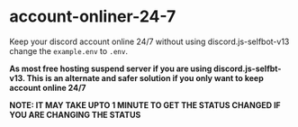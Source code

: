 # account-onliner-24-7
Keep your discord account online 24/7 without using discord.js-selfbot-v13
change the ``example.env`` to ``.env``.

**As most free hosting suspend server if you are using discord.js-selfbt-v13. This is an alternate and safer solution if you only want to keep account online 24/7**

**NOTE: IT MAY TAKE UPTO 1 MINUTE TO GET THE STATUS CHANGED IF YOU ARE CHANGING THE STATUS** 
